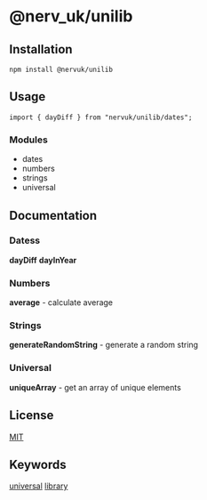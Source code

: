 # @nerv_uk/unilib

## Installation

```
npm install @nervuk/unilib
```

## Usage

```
import { dayDiff } from "nervuk/unilib/dates";
```
### Modules

- dates
- numbers
- strings
- universal


## Documentation

### Datess

**dayDiff**
**dayInYear**

### Numbers

**average** - calculate average

### Strings

**generateRandomString** - generate a random string

### Universal

**uniqueArray** - get an array of unique elements


## License

[MIT](./LICENSE)

## Keywords

[universal](https://www.npmjs.com/search?q=keywords:universal) [library](https://www.npmjs.com/search?q=keywords:library)
